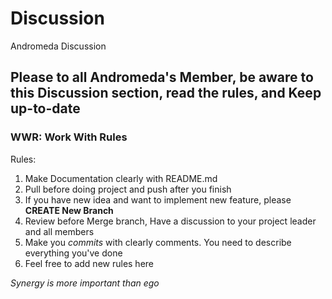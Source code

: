 # Discussion
Andromeda Discussion

**Please to all Andromeda's Member, be aware to this Discussion section, read the rules, and Keep up-to-date**
---

### WWR: Work With Rules
Rules:
1. Make Documentation clearly with README.md
2. Pull before doing project and push after you finish
3. If you have new idea and want to implement new feature, please __CREATE New Branch__ 
4. Review before Merge branch, Have a discussion to your project leader and all members
5. Make you *commits* with clearly comments. You need to describe everything you've done
7. Feel free to add new rules here


*Synergy is more important than ego*
